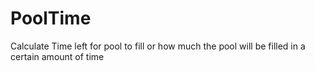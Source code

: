 # PoolTime

Calculate Time left for pool to fill or how much the pool will be filled in a certain amount of time
